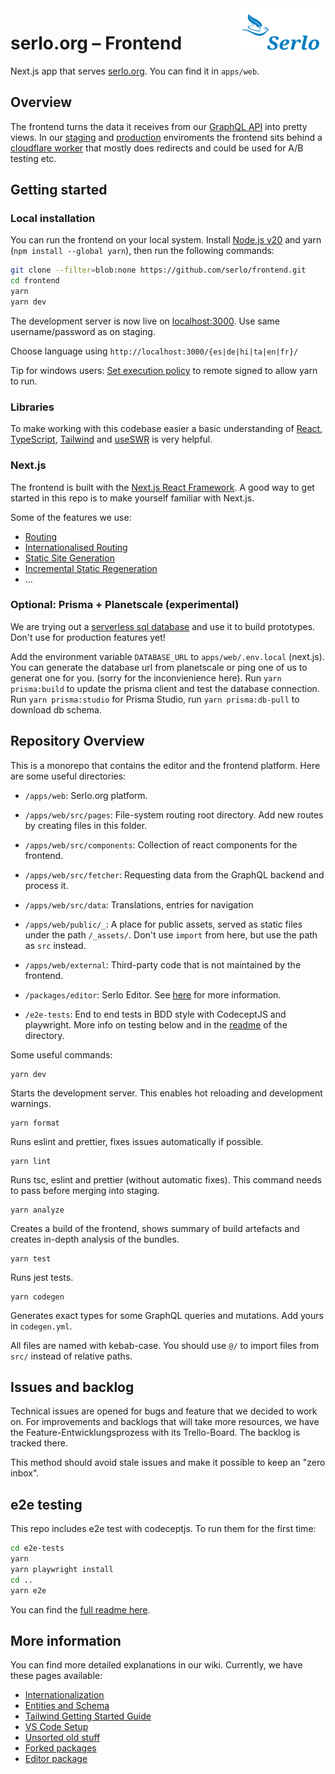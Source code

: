 <img src="https://raw.githubusercontent.com/serlo/frontend/staging/apps/web/public/_assets/img/serlo-logo-gh.svg" alt="Serlo Logo" title="Serlo" align="right" height="75"/>

# serlo.org – Frontend

Next.js app that serves [serlo.org](https://serlo.org).
You can find it in `apps/web`.

## Overview


The frontend turns the data it receives from our [GraphQL API](https://github.com/serlo/api.serlo.org) into pretty views.
In our [staging](https://de.serlo-staging.dev/) and [production](https://serlo.org/) enviroments the frontend sits behind a [cloudflare worker](https://github.com/serlo/serlo.org-cloudflare-worker) that mostly does redirects and could be used for A/B testing etc.

## Getting started

### Local installation

You can run the frontend on your local system. Install [Node.js v20](https://nodejs.org/en/) and yarn (`npm install --global yarn`), then run the following commands:

```sh
git clone --filter=blob:none https://github.com/serlo/frontend.git
cd frontend
yarn
yarn dev
```

The development server is now live on [localhost:3000](http://localhost:3000). Use same username/password as on staging.

Choose language using `http://localhost:3000/{es|de|hi|ta|en|fr}/`

Tip for windows users: [Set execution policy](https://pureinfotech.com/change-execution-policy-run-scripts-powershell/) to remote signed to allow yarn to run.

### Libraries

To make working with this codebase easier a basic understanding of [React](https://beta.reactjs.org/), [TypeScript](https://www.typescriptlang.org/), [Tailwind](https://tailwindcss.com/) and [useSWR](https://swr.vercel.app/) is very helpful.

### Next.js

The frontend is built with the [Next.js React Framework](https://nextjs.org/). A good way to get started in this repo is to make yourself familiar with Next.js.

Some of the features we use:

- [Routing](https://nextjs.org/docs/routing/introduction)
- [Internationalised Routing](https://nextjs.org/docs/advanced-features/i18n-routing)
- [Static Site Generation](https://nextjs.org/docs/basic-features/data-fetching/get-static-props)
- [Incremental Static Regeneration](https://nextjs.org/docs/basic-features/data-fetching/incremental-static-regeneration)
- …

### Optional: Prisma + Planetscale (experimental)

We are trying out a [serverless sql database](https://app.planetscale.com/serlo/serlo_planetscale) and use it to build prototypes. Don't use for production features yet!

Add the environment variable `DATABASE_URL` to `apps/web/.env.local` (next.js). You can generate the database url from planetscale or ping one of us to generat one for you. (sorry for the inconvienience here). Run `yarn prisma:build` to update the prisma client and test the database connection. Run `yarn prisma:studio` for Prisma Studio, run `yarn prisma:db-pull` to download db schema.

## Repository Overview

This is a monorepo that contains the editor and the frontend platform. Here are some useful directories:

- `/apps/web`: Serlo.org platform.

- `/apps/web/src/pages`: File-system routing root directory. Add new routes by creating files in this folder.

- `/apps/web/src/components`: Collection of react components for the frontend.

- `/apps/web/src/fetcher`: Requesting data from the GraphQL backend and process it.

- `/apps/web/src/data`: Translations, entries for navigation

- `/apps/web/public/_`: A place for public assets, served as static files under the path `/_assets/`. Don't use `import` from here, but use the path as `src` instead.

- `/apps/web/external`: Third-party code that is not maintained by the frontend.

- `/packages/editor`: Serlo Editor. See [here](https://www.serlo.org/editor) for more information.

- `/e2e-tests`: End to end tests in BDD style with CodeceptJS and playwright. More info on testing below and in the [readme](https://github.com/serlo/frontend/tree/staging/) of the directory.

Some useful commands:

```
yarn dev
```

Starts the development server. This enables hot reloading and development warnings.

```
yarn format
```

Runs eslint and prettier, fixes issues automatically if possible.

```
yarn lint
```

Runs tsc, eslint and prettier (without automatic fixes). This command needs to pass before merging into staging.

```
yarn analyze
```

Creates a build of the frontend, shows summary of build artefacts and creates in-depth analysis of the bundles.

```
yarn test
```

Runs jest tests.

```
yarn codegen
```

Generates exact types for some GraphQL queries and mutations. Add yours in `codegen.yml`.

All files are named with kebab-case. You should use `@/` to import files from `src/` instead of relative paths.

## Issues and backlog

Technical issues are opened for bugs and feature that we decided to work on. For improvements and backlogs that will take more resources, we have the Feature-Entwicklungsprozess with its Trello-Board. The backlog is tracked there.

This method should avoid stale issues and make it possible to keep an "zero inbox".

## e2e testing

This repo includes e2e test with codeceptjs.
To run them for the first time:

```sh
cd e2e-tests
yarn
yarn playwright install
cd ..
yarn e2e
```

You can find the [full readme here](https://github.com/serlo/frontend/tree/staging/e2e-tests#readme).

## More information

You can find more detailed explanations in our wiki. Currently, we have these pages available:

- [Internationalization](https://github.com/serlo/frontend/wiki/Internationalization)
- [Entities and Schema](https://github.com/serlo/frontend/wiki/Schema)
- [Tailwind Getting Started Guide](https://github.com/serlo/frontend/wiki/Tailwind-Getting-Started-Guide)
- [VS Code Setup](https://github.com/serlo/frontend/wiki/VS-Code)
- [Unsorted old stuff](https://github.com/serlo/frontend/wiki/Archive)
- [Forked packages](https://github.com/serlo/frontend/wiki/Forked-packages)
- [Editor package](https://github.com/serlo/frontend/wiki/Editor-npm-package)
